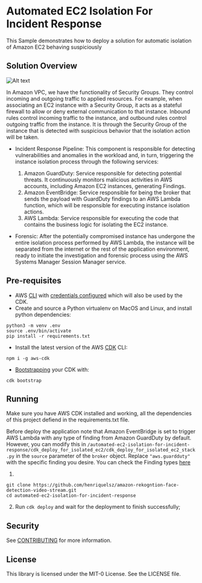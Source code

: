 # Automated EC2 Isolation For Incident Response
This Sample demonstrates how to deploy a solution for automatic isolation of Amazon EC2 behaving suspiciously

## Solution Overview
![Alt text](https://d195kho0tyqjph.cloudfront.net/GitHub/EC2-Isolation-Blogpost-Diagram.png? "Solution Overview")

In Amazon VPC, we have the functionality of Security Groups. They control incoming and outgoing traffic to applied resources. For example, when associating an EC2 instance with a Security Group, it acts as a stateful firewall to allow or deny external communication to that instance. Inbound rules control incoming traffic to the instance, and outbound rules control outgoing traffic from the instance. It is through the Security Group of the instance that is detected with suspicious behavior that the isolation action will be taken.

* Incident Response Pipeline: This component is responsible for detecting vulnerabilities and anomalies in the workload and, in turn, triggering the instance isolation process through the following services:
    1. Amazon GuardDuty: Service responsible for detecting potential threats. It continuously monitors malicious activities in AWS accounts, including Amazon EC2 instances, generating Findings.
    2. Amazon EventBridge: Service responsible for being the broker that sends the payload with GuardDuty findings to an AWS Lambda function, which will be responsible for executing instance isolation actions.
    3. AWS Lambda: Service responsible for executing the code that contains the business logic for isolating the EC2 instance.

* Forensic: After the potentially compromised instance has undergone the entire isolation process performed by AWS Lambda, the instance will be separated from the internet or the rest of the application environment, ready to initiate the investigation and forensic process using the AWS Systems Manager Session Manager service.

## Pre-requisites
* AWS [CLI](https://docs.aws.amazon.com/cli/latest/userguide/cli-chap-welcome.html) with [credentials configured](https://docs.aws.amazon.com/cli/latest/userguide/cli-configure-files.html) which will also be used by the CDK.
* Create and source a Python virtualenv on MacOS and Linux, and install python dependencies: 
<pre><code>python3 -m venv .env
source .env/bin/activate
pip install -r requirements.txt
</code></pre>

* Install the latest version of the AWS [CDK](https://docs.aws.amazon.com/cdk/v2/guide/getting_started.html) CLI:
<pre><code>npm i -g aws-cdk</code></pre>
* [Bootstrapping](https://docs.aws.amazon.com/cdk/v2/guide/bootstrapping.html) your CDK with:
<pre><code>cdk bootstrap</code></pre>


## Running
Make sure you have AWS CDK installed and working, all the dependencies of this project defiend in the requirements.txt file.

Before deploy the application note that Amazon EventBridge is set to trigger AWS Lambda with any type of finding from Amazon GuardDuty by default. However, you can modify this in <code>/automated-ec2-isolation-for-incident-response/cdk_deploy_for_isolated_ec2/cdk_deploy_for_isolated_ec2_stack.py</code> in the <code>source</code> parameter of the <code>broker</code> object. Replace <code>"aws.guardduty"</code> with the specific finding you desire.
You can check the Finding types [here](https://docs.aws.amazon.com/guardduty/latest/ug/guardduty_finding-types-active.html)

1.
<pre><code>git clone https://github.com/henriquelsz/amazon-rekogntion-face-detection-video-stream.git
cd automated-ec2-isolation-for-incident-response 
</code></pre>
2. Run <code>cdk deploy</code> and wait for the deployment to finish successfully;

## Security

See [CONTRIBUTING](CONTRIBUTING.md#security-issue-notifications) for more information.

## License

This library is licensed under the MIT-0 License. See the LICENSE file.

